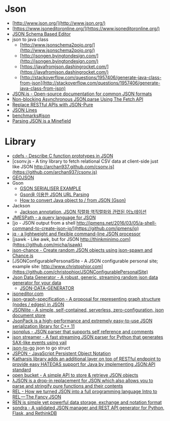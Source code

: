 Json
====
* [http://www.json.org/](http://www.json.org/)
* [https://www.jsoneditoronline.org/](https://www.jsoneditoronline.org/)
* [JSON Schema Based Editor](https://github.com/jdorn/json-editor)
* json to java class
  * [http://www.jsonschema2pojo.org/](http://www.jsonschema2pojo.org/)
  * [http://jsongen.byingtondesign.com/](http://jsongen.byingtondesign.com/)
  * [https://javafromjson.dashingrocket.com/](https://javafromjson.dashingrocket.com/)
  * [http://stackoverflow.com/questions/1957406/generate-java-class-from-json](http://stackoverflow.com/questions/1957406/generate-java-class-from-json)
* [JSON.is - Open-source documentation for common JSON formats](http://json.is/)
* [Non-blocking Asynchronous JSON.parse Using The Fetch API](http://azimi.me/2015/07/30/non-blocking-async-json-parse.html)
* [Replace RESTful APIs with JSON-Pure](http://mmikowski.github.io/json-pure/)
* [JSON Lines](http://jsonlines.org/examples/)
* [benchmarks#json](https://github.com/kostya/benchmarks#json)
* [Parsing JSON is a Minefield](http://seriot.ch/parsing_json.html)

# Library
* [cdefs - Describe C function prototypes in JSON](https://github.com/mateogianolio/cdefs)
* [csonv.js - A tiny library to fetch relational CSV data at client-side just like JSON http://archan937.github.com/csonv.js](https://github.com/archan937/csonv.js)
* [GEOJSON](http://geojson.org/)
* Gson
  * [GSON SERIALISER EXAMPLE](http://www.javacreed.com/gson-serialiser-example/)
  * [Gson을 이용한 JSON URL Parsing](http://m.blog.naver.com/tpgns8488/220608640935)
  * [How to convert Java object to / from JSON (Gson)](https://www.mkyong.com/java/how-do-convert-java-object-to-from-json-format-gson-api/)
* Jackson
  * [Jackson annotation, JSON 직렬화,역직렬화와 관련된 어노테이션](http://www.slideshare.net/topcredu/jackson-annotation-json)
* [JMESPath - a query language for JSON](http://jmespath.org/)
* [jo - JSON output from a shell http://jpmens.net/2016/03/05/a-shell-command-to-create-json-jo/](https://github.com/jpmens/jo)
* [jq - a lightweight and flexible command-line JSON processor](http://stedolan.github.io/jq/)
* [jsawk - Like awk, but for JSON http://thinkminimo.com](https://github.com/micha/jsawk)
* [json-chance - Create random JSON objects using json-spawn and Chance.js](https://github.com/luisfarzati/json-chance)
* [JSONConfigurablePersonalSite - A JSON configurable personal site; example site: http://www.christophior.com](https://github.com/christophior/JSONConfigurablePersonalSite)
* [Json Data Generator - A robust, generic, streaming random json data generator for your data](https://github.com/acesinc/json-data-generator)
  * [JSON-DATA-GENERATOR](http://www.popit.kr/json-data-generator/)
* [jsoneditor.com](http://jsoneditor.com/)
* [json-graph-specification - A proposal for representing graph structure (nodes / edges) in JSON](https://github.com/jsongraph/json-graph-specification)
* [JSONlite - A simple, self-contained, serverless, zero-configuration, json document store](https://github.com/nodesocket/jsonlite)
* [JsonPack is a high-performance and extremely easy-to-use JSON serialization library for C++ 11](https://github.com/ymglez/jsonpack)
* [jsonplus - JSON parser that supports self reference and comments](https://github.com/serkanyersen/jsonplus)
* [json streamer - A fast streaming JSON parser for Python that generates SAX-like events using yajl](https://github.com/kashifrazzaqui/json-streamer)
* [json-to-go](https://mholt.github.io/json-to-go/) json to go struct
* [JSPON - JavaScript Persistent Object Notation](http://www.jspon.org/)
* [Katharsis library adds an additional layer on top of RESTful endpoint to provide easy HATEOAS support for Java by implementing JSON:API standard](http://katharsis.io/)
* [open bucket - A simple API to store & retrieve JSON objects](http://openbucket.io/)
* [λJSON is a drop-in replacement for JSON which also allows you to parse and stringify pure functions and their contents](https://github.com/MaiaVictor/LJSON)
* [REL - How we turned JSON into a full programming language Intro to REL — The Fancy JSON](https://medium.com/relevant-stories/rel-chapter-1-907ff616bf80)
* [REN is simple yet powerful data storage, exchange and notation format](https://github.com/humanistic/REN)
* [sondra - A validated JSON manager and REST API generator for Python, Flask, and RethinkDB](https://github.com/JeffHeard/sondra)
